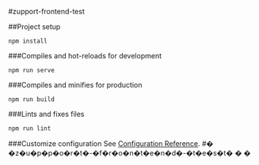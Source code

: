 #zupport-frontend-test

##Project setup
```
npm install
```

###Compiles and hot-reloads for development
```
npm run serve
```

###Compiles and minifies for production
```
npm run build
```

###Lints and fixes files
```
npm run lint
```

###Customize configuration
See [Configuration Reference](https://cli.vuejs.org/config/).
#� �z�u�p�p�o�r�t�-�f�r�o�n�t�e�n�d�-�t�e�s�t�
�
�
